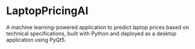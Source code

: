 # LaptopPricingAI
A machine learning-powered application to predict laptop prices based on technical specifications, built with Python and deployed as a desktop application using PyQt5.
